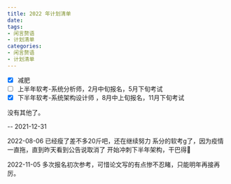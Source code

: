 ```yaml
---
title: 2022 年计划清单
date:
tags:
- 闲言赘语
- 计划清单
categories:
- 闲言赘语
- 计划清单
---
```


- [x] 减肥
- [ ] 上半年软考-系统分析师，2月中旬报名，5月下旬考试
- [x] 下半年软考-系统架构设计师 ，8月中上旬报名，11月下旬考试

没有其他了。 

-- 2021-12-31


2022-08-06
已经瘦了差不多20斤吧，还在继续努力
系分的软考g了，因为疫情一直拖，直到昨天看到公告说取消了
开始冲刺下半年架构，干巴得💪

2022-11-05
多次报名初次参考，可惜论文写的有点惨不忍睹，只能明年再接再厉。